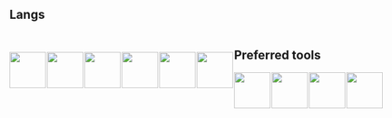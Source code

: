 ## Langs

<!-- Use div tag for good format and it will show them in one line, without div tag it will be displayed on multiple lines -->
<div style="display: flex; gap: 2px; align-items: center;">
  <img src="https://iconic-api.onrender.com/dark/java" width="64px" />
  <img src="https://iconic-api.onrender.com/dark/python" width="64px" />
  <img src="https://iconic-api.onrender.com/dark/typescript" width="64px" />
  <img src="https://iconic-api.onrender.com/dark/go" width="64px" />
  <img src="https://iconic-api.onrender.com/dark/rust" width="64px" />
  <img src="https://iconic-api.onrender.com/dark/kotlin" width="64px" />
<div>

## Preferred tools

<div style="display: flex; gap: 2px; align-items: center;">
  <img src="https://iconic-api.onrender.com/dark/git" width="64px" />
  <img src="https://iconic-api.onrender.com/dark/vscode" width="64px" />
  <img src="https://iconic-api.onrender.com/dark/intellij" width="64px" />
  <img src="https://iconic-api.onrender.com/dark/obsidian" width="64px" />
<div>
